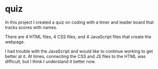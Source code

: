 # quiz

In this project I created a quiz on coding with a timer and leader board that tracks scores with names.

There are 4 HTML files, 4 CSS files, and 4 JavaScript files that create the webpage.

I had trouble with the JavaScript and would like to continue working to get better at it. At times, connecting the CSS and JS files to the HTML was difficult, but I think I understand it better now.

